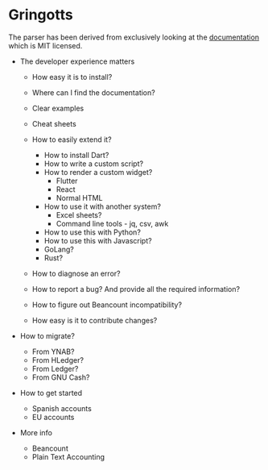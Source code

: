 # Gringotts

The parser has been derived from exclusively looking at the [documentation](https://github.com/beancount/docs) which is MIT licensed.

- The developer experience matters
  - How easy it is to install?
  - Where can I find the documentation?
  - Clear examples
  - Cheat sheets
  - How to easily extend it?
    - How to install Dart?
    - How to write a custom script?
    - How to render a custom widget?
      - Flutter
      - React
      - Normal HTML
    - How to use it with another system?
      - Excel sheets?
      - Command line tools - jq, csv, awk
    - How to use this with Python?
    - How to use this with Javascript?
    - GoLang?
    - Rust?
  - How to diagnose an error?
  - How to report a bug? And provide all the required information?
  - How to figure out Beancount incompatibility?

  - How easy is it to contribute changes?

- How to migrate?
  - From YNAB?
  - From HLedger?
  - From Ledger?
  - From GNU Cash?

- How to get started
  - Spanish accounts
  - EU accounts

- More info
  - Beancount
  - Plain Text Accounting
